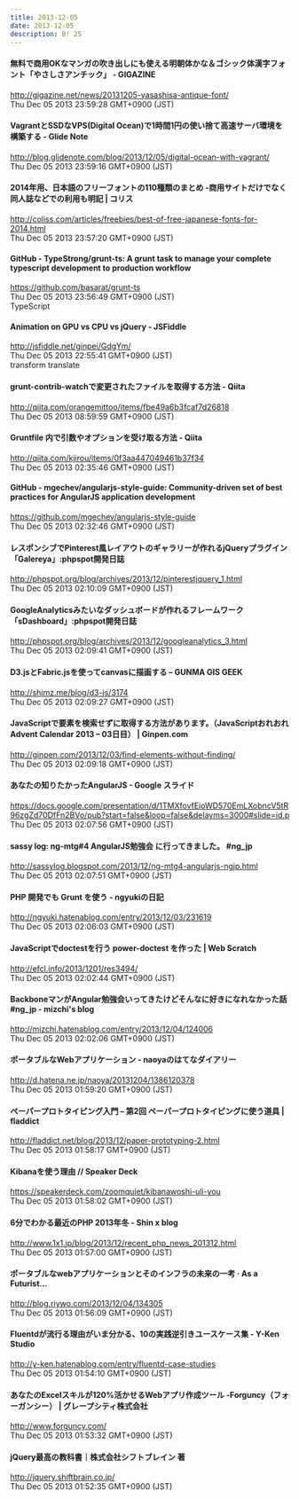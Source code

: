```yaml
---
title: 2013-12-05
date: 2013-12-05
description: B! 25
---
```


#### 無料で商用OKなマンガの吹き出しにも使える明朝体かな＆ゴシック体漢字フォント「やさしさアンチック」 - GIGAZINE
http://gigazine.net/news/20131205-yasashisa-antique-font/<br>
Thu Dec 05 2013 23:59:28 GMT+0900 (JST)<br>


#### VagrantとSSDなVPS(Digital Ocean)で1時間1円の使い捨て高速サーバ環境を構築する - Glide Note
http://blog.glidenote.com/blog/2013/12/05/digital-ocean-with-vagrant/<br>
Thu Dec 05 2013 23:59:16 GMT+0900 (JST)<br>


####   2014年用、日本語のフリーフォントの110種類のまとめ -商用サイトだけでなく同人誌などでの利用も明記 | コリス
http://coliss.com/articles/freebies/best-of-free-japanese-fonts-for-2014.html<br>
Thu Dec 05 2013 23:57:20 GMT+0900 (JST)<br>


#### GitHub - TypeStrong/grunt-ts: A grunt task to manage your complete typescript development to production workflow
https://github.com/basarat/grunt-ts<br>
Thu Dec 05 2013 23:56:49 GMT+0900 (JST)<br>
TypeScript


#### Animation on GPU vs CPU vs jQuery - JSFiddle
http://jsfiddle.net/ginpei/GdgYm/<br>
Thu Dec 05 2013 22:55:41 GMT+0900 (JST)<br>
transform translate


#### grunt-contrib-watchで変更されたファイルを取得する方法 - Qiita
http://qiita.com/orangemittoo/items/fbe49a6b3fcaf7d26818<br>
Thu Dec 05 2013 08:59:59 GMT+0900 (JST)<br>


#### Gruntfile 内で引数やオプションを受け取る方法 - Qiita
http://qiita.com/kjirou/items/0f3aa447049461b37f34<br>
Thu Dec 05 2013 02:35:46 GMT+0900 (JST)<br>


#### GitHub - mgechev/angularjs-style-guide: Community-driven set of best practices for AngularJS application development
https://github.com/mgechev/angularjs-style-guide<br>
Thu Dec 05 2013 02:32:46 GMT+0900 (JST)<br>


#### レスポンシブでPinterest風レイアウトのギャラリーが作れるjQueryプラグイン「Galereya」:phpspot開発日誌
http://phpspot.org/blog/archives/2013/12/pinterestjquery_1.html<br>
Thu Dec 05 2013 02:10:09 GMT+0900 (JST)<br>


#### GoogleAnalyticsみたいなダッシュボードが作れるフレームワーク「sDashboard」:phpspot開発日誌
http://phpspot.org/blog/archives/2013/12/googleanalytics_3.html<br>
Thu Dec 05 2013 02:09:41 GMT+0900 (JST)<br>


#### D3.jsとFabric.jsを使ってcanvasに描画する – GUNMA GIS GEEK
http://shimz.me/blog/d3-js/3174<br>
Thu Dec 05 2013 02:09:27 GMT+0900 (JST)<br>


#### JavaScriptで要素を検索せずに取得する方法があります。（JavaScriptおれおれAdvent Calendar 2013 – 03日目） | Ginpen.com
http://ginpen.com/2013/12/03/find-elements-without-finding/<br>
Thu Dec 05 2013 02:09:18 GMT+0900 (JST)<br>


#### あなたの知りたかったAngularJS - Google スライド
https://docs.google.com/presentation/d/1TMXfovfEioWD570EmLXobncV5tR96zgZd70DfFn2BVo/pub?start=false&loop=false&delayms=3000#slide=id.p<br>
Thu Dec 05 2013 02:07:56 GMT+0900 (JST)<br>


#### sassy log: ng-mtg#4 AngularJS勉強会 に行ってきました。 #ng_jp
http://sassylog.blogspot.com/2013/12/ng-mtg4-angularjs-ngjp.html<br>
Thu Dec 05 2013 02:07:51 GMT+0900 (JST)<br>


#### PHP 開発でも Grunt を使う - ngyukiの日記
http://ngyuki.hatenablog.com/entry/2013/12/03/231619<br>
Thu Dec 05 2013 02:06:03 GMT+0900 (JST)<br>


####                 JavaScriptでdoctestを行う power-doctest を作った | Web Scratch            
http://efcl.info/2013/1201/res3494/<br>
Thu Dec 05 2013 02:02:44 GMT+0900 (JST)<br>


#### BackboneマンがAngular勉強会いってきたけどそんなに好きになれなかった話 #ng_jp  - mizchi's blog
http://mizchi.hatenablog.com/entry/2013/12/04/124006<br>
Thu Dec 05 2013 02:02:06 GMT+0900 (JST)<br>


####  ポータブルなWebアプリケーション - naoyaのはてなダイアリー
http://d.hatena.ne.jp/naoya/20131204/1386120378<br>
Thu Dec 05 2013 01:59:20 GMT+0900 (JST)<br>


#### ペーパープロトタイピング入門 – 第2回 ペーパープロトタイピングに使う道具 | fladdict
http://fladdict.net/blog/2013/12/paper-prototyping-2.html<br>
Thu Dec 05 2013 01:58:17 GMT+0900 (JST)<br>


#### Kibanaを使う理由 // Speaker Deck
https://speakerdeck.com/zoomquiet/kibanawoshi-uli-you<br>
Thu Dec 05 2013 01:58:02 GMT+0900 (JST)<br>


#### 6分でわかる最近のPHP 2013年冬 - Shin x blog
http://www.1x1.jp/blog/2013/12/recent_php_news_201312.html<br>
Thu Dec 05 2013 01:57:00 GMT+0900 (JST)<br>


#### ポータブルなwebアプリケーションとそのインフラの未来の一考 · As a Futurist...
http://blog.riywo.com/2013/12/04/134305<br>
Thu Dec 05 2013 01:56:09 GMT+0900 (JST)<br>


#### Fluentdが流行る理由がいま分かる、10の実践逆引きユースケース集 - Y-Ken Studio
http://y-ken.hatenablog.com/entry/fluentd-case-studies<br>
Thu Dec 05 2013 01:54:10 GMT+0900 (JST)<br>


#### あなたのExcelスキルが120%活かせるWebアプリ作成ツール -Forguncy（フォーガンシー） | グレープシティ株式会社
http://www.forguncy.com/<br>
Thu Dec 05 2013 01:53:32 GMT+0900 (JST)<br>


#### jQuery最高の教科書｜株式会社シフトブレイン 著
http://jquery.shiftbrain.co.jp/<br>
Thu Dec 05 2013 01:52:35 GMT+0900 (JST)<br>


